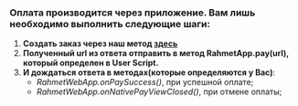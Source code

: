 ### Оплата производится через приложение. Вам лишь необходимо выполнить следующие шаги: 
1) **Создать заказ через наш метод [здесь](https://github.com/ulan61/docs/blob/master/docs/order.md)** 
2) **Полученный url из ответа отправить в метод RahmetApp.pay(url), который определен в User Script.**
3) **И дождаться ответа в методах(которые определяются у Вас)**:
    - *RahmetWebApp.onPaySuccess()*, при успешной оплате;
    - *RahmetWebApp.onNativePayViewClosed()*, при отмене оплаты;
